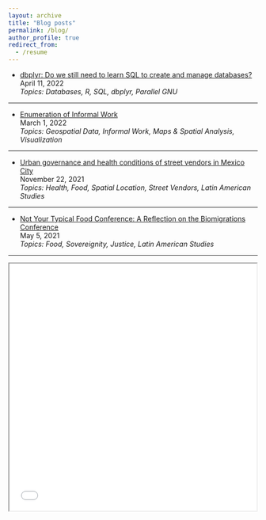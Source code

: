 ```yaml
---
layout: archive
title: "Blog posts"
permalink: /blog/
author_profile: true
redirect_from:
  - /resume
---
```


* [dbplyr: Do we still need to learn SQL to create and manage databases?](https://dlab.berkeley.edu/news/dbplyr-do-we-still-need-learn-sql-create-and-manage-databases)   
   April 11, 2022  
   *Topics: Databases, R, SQL, dbplyr, Parallel GNU*
<!---<img src="https://github.com/ifarah/ifarah.github.io/blob/master/images/dbplyr.png" width="280" height="160">    
#![](https://github.com/ifarah/ifarah.github.io/blob/master/images/dbplyr.png) --->

  
---------

* [Enumeration of Informal Work](https://dlab.berkeley.edu/news/enumeration-informal-work)   
   March 1, 2022  
   *Topics: Geospatial Data, Informal Work, Maps & Spatial Analysis, Visualization*
   
<!--- <img src="https://github.com/ifarah/ifarah.github.io/blob/master/images/enumeration.png" width="250" height="210">   --->

  
---------

* [Urban governance and health conditions of street vendors in Mexico City](https://clas.berkeley.edu/publications/urban-governance-and-health-conditions-street-vendors-mexico-city)   
  November 22, 2021  
  *Topics: Health, Food, Spatial Location, Street Vendors, Latin American Studies*
<!---    <img src="https://github.com/ifarah/ifarah.github.io/blob/master/images/sv.png" width="230" height="280">   --->   


---------

* [Not Your Typical Food Conference: A Reflection on the Biomigrations Conference](https://clasberkeley.wpcomstaging.com/2021/05/05/not-your-typical-food-conference-a-reflection-on-the-biomigrations-conference/)   
    May 5, 2021  
    *Topics: Food, Sovereignity, Justice, Latin American Studies*
<!--- <img src="https://github.com/ifarah/ifarah.github.io/blob/master/images/biomigrations.png" width="260" height="170">   --->   

  
---------


<iframe src="m.html" height="500" width="500"></iframe>
